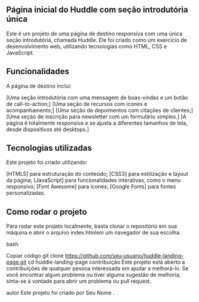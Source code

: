 ## Página inicial do Huddle com seção introdutória única

Este é um projeto de uma página de destino responsiva com uma única seção introdutória, chamada Huddle. Ele foi criado como um exercício de desenvolvimento web, utilizando tecnologias como HTML, CSS e JavaScript.

## Funcionalidades
A página de destino inclui:

[Uma seção introdutória com uma mensagem de boas-vindas e um botão de call-to-action;]
[Uma seção de recursos com ícones e acompanhamento;]
[Uma seção de depoimentos com citações de clientes;]
[Uma seção de inscrição para newsletter com um formulário simples.]
[A página é totalmente responsiva e se ajusta a diferentes tamanhos de tela, desde dispositivos até desktops.]

## Tecnologias utilizadas
Este projeto foi criado utilizando:

[HTML5] para estruturação do conteúdo;
[CSS3] para estilização e layout da página;
[JavaScript] para funcionalidades interativas, como o menu responsivo;
[Font Awesome] para ícones;
[Google Fonts] para fontes personalizadas.

## Como rodar o projeto
Para rodar este projeto localmente, basta clonar o repositório em sua máquina e abrir o arquivo index.htmlem um navegador de sua escolha.

bash

Copiar código
git clone https://github.com/seu-usuario/huddle-landing-page.git
cd huddle-landing-page
contribuição
Este projeto está aberto a contribuições de qualquer pessoa interessada em ajudar a melhorá-lo. Se você encontrar algum problema ou tiver alguma sugestão de melhoria, sinta-se à vontade para abrir um problema ou pull request.

autor
Este projeto foi criado por Seu Nome .